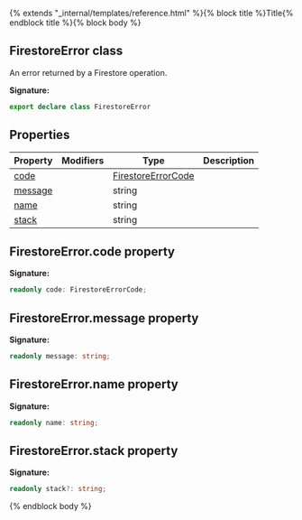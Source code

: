 {% extends "_internal/templates/reference.html" %}{% block title %}Title{% endblock title %}{% block body %}
## FirestoreError class

An error returned by a Firestore operation.

<b>Signature:</b>

```typescript
export declare class FirestoreError 
```

## Properties

|  Property | Modifiers | Type | Description |
|  --- | --- | --- | --- |
|  [code](./firestore_.firestoreerror.md#firestoreerrorcode_property) |  | [FirestoreErrorCode](./firestore_.md#firestoreerrorcode_type) |  |
|  [message](./firestore_.firestoreerror.md#firestoreerrormessage_property) |  | string |  |
|  [name](./firestore_.firestoreerror.md#firestoreerrorname_property) |  | string |  |
|  [stack](./firestore_.firestoreerror.md#firestoreerrorstack_property) |  | string |  |

## FirestoreError.code property

<b>Signature:</b>

```typescript
readonly code: FirestoreErrorCode;
```

## FirestoreError.message property

<b>Signature:</b>

```typescript
readonly message: string;
```

## FirestoreError.name property

<b>Signature:</b>

```typescript
readonly name: string;
```

## FirestoreError.stack property

<b>Signature:</b>

```typescript
readonly stack?: string;
```
{% endblock body %}
